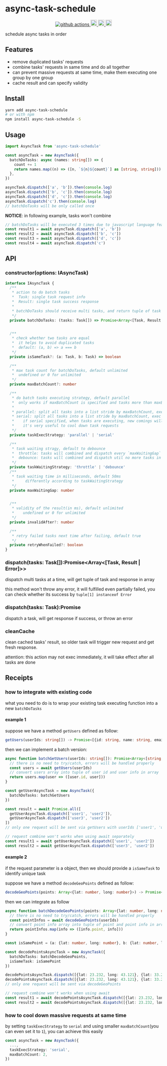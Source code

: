 # async-task-schedule


<div align="center">
  <a href="https://github.com/oe/async-task-schedule/actions">
    <img src="https://github.com/oe/async-task-schedule/actions/workflows/main.yml/badge.svg" alt="github actions">
  </a>
  <a href="#readme">
    <img src="https://badgen.net/badge/Built%20With/TypeScript/blue" alt="code with typescript" height="20">
  </a>
  <a href="#readme">
    <img src="https://badge.fury.io/js/async-task-schedule.svg" alt="npm version" height="20">
  </a>
  <a href="https://www.npmjs.com/package/async-task-schedule">
    <img src="https://img.shields.io/npm/dm/async-task-schedule.svg" alt="npm downloads" height="20">
  </a>
</div>

schedule async tasks in order

## Features
* remove duplicated tasks' requests
* combine tasks' requests in same time and do all together
* can prevent massive requests at same time, make them executing one group by one group
* cache result and can specify validity


## Install
```sh
yarn add async-task-schedule
# or with npm
npm install async-task-schedule -S
```

## Usage

```ts
import AsyncTask from 'async-task-schedule'

const asyncTask = new AsyncTask({
  batchDoTasks: async (names: string[]) => {
    count += 1
    return names.map((n) => ([n, `${n}${count}`] as [string, string]))
  },
})

asyncTask.dispatch(['a', 'b']).then(console.log)
asyncTask.dispatch(['b', 'c']).then(console.log)
asyncTask.dispatch(['d', 'c']).then(console.log)
asyncTask.dispatch('c').then(console.log)
// batchDoTasks will be only called once

```
**NOTICE**: in following example, tasks won't combine
```ts
// batchDoTasks will be executed 3 times due to javascript language features
const result1 = await asyncTask.dispatch(['a', 'b'])
const result2 = await asyncTask.dispatch(['b', 'c'])
const result3 = await asyncTask.dispatch(['d', 'c'])
const result4 = await asyncTask.dispatch('c')
```


## API

### constructor(options: IAsyncTask)

```ts
interface IAsyncTask {
  /**
   * action to do batch tasks
   *  Task: single task request info
   *  Result: single task success response
   * 
   * batchDoTasks should receive multi tasks, and return tuple of task and response or error in array
   */
  private batchDoTasks: (tasks: Task[]) => Promise<Array<[Task, Result | Error ]>>


  /**
   * check whether two tasks are equal
   *  it helps to avoid duplicated tasks
   *  default: (a, b) => a === b
   */
  private isSameTask?: (a: Task, b: Task) => boolean

  /**
   * max task count for batchDoTasks, default unlimited
   *  undefined or 0 for unlimited
   */
  private maxBatchCount?: number

  /**
   * do batch tasks executing strategy, default parallel
   *  only works if maxBatchCount is specified and tasks more than maxBatchCount are executed
   *  
   * parallel: split all tasks into a list stride by maxBatchCount, exec them at the same time
   * serial: split all tasks into a list stride by maxBatchCount, exec theme one group by one group
   *    if serial specified, when tasks are executing, new comings will wait for them to complete
   *    it's very useful to cool down task requests
   */
  private taskExecStrategy: 'parallel' | 'serial'

  /**
   * task waiting stragy, default to debounce
   *  throttle: tasks will combined and dispatch every `maxWaitingGap`
   *  debounce: tasks will combined and dispatch util no more tasks in next `maxWaitingGap`
   */
  private taskWaitingStrategy: 'throttle' | 'debounce'
  /**
   * task waiting time in milliseconds, default 50ms
   *     differently according to taskWaitingStrategy
   */
  private maxWaitingGap: number


  /**
   * validity of the result(in ms), default unlimited
   *    undefined or 0 for unlimited
   */
  private invalidAfter?: number

  /**
   * retry failed tasks next time after failing, default true
   */
  private retryWhenFailed?: boolean
}
```

### dispatch(tasks: Task[]):Promise<Array<[Task, Result | Error]>>
dispatch multi tasks at a time, will get tuple of task and response in array

this method won't throw any error, it will fulfilled even partially failed, you can check whether its success by `tuple[1] instanceof Error`

### dispatch(tasks: Task):Promise<Result>
dispatch a task, will get response if success, or throw an error

### cleanCache
clean cached tasks' result, so older task will trigger new request and get fresh response.

attention: this action may not exec immediately, it will take effect after all tasks are done

## Receipts

### how to integrate with existing code
what you need to do is to wrap your existing task executing function into a new `batchDoTasks`

#### example 1
suppose we have a method `getUsers` defined as follow:

```ts
getUsers(userIds: string[]) -> Promise<[{id: string, name: string, email: string}]>
``` 

then we can implement a batch version:
```ts
async function batchGetUsers(userIds: string[]): Promise<Array<[string, {id: string, name: string, email: string}]>> {
  // there is no need to try/catch, errors will be handled properly
  const users = await getUsers(userIds)
  // convert users array into tuple of user id and user info in array
  return users.map(user => ([user.id, user]))
}

const getUserAsyncTask = new AsyncTask({
  batchDoTasks: batchGetUsers
})

const result = await Promise.all([
  getUserAsyncTask.dispatch(['user1', 'user2']),
  getUserAsyncTask.dispatch(['user3', 'user2'])
])
// only one request will be sent via getUsers with userIds ['user1', 'user2', 'user3']

// request combine won't works when using await separately
const result1 = await getUserAsyncTask.dispatch(['user1', 'user2'])
const result2 = await getUserAsyncTask.dispatch(['user3', 'user2'])
```

#### example 2
if the request parameter is a object, then we should provide a `isSameTask` to identify unique task

suppose we have a method `decodeGeoPoints` defined as follow:

```ts
decodeGeoPoints(points: Array<{lat: number, long: number}>) -> Promise<[{point: {lat: number, long: number}, title: string, description: string, country: string}]>
``` 

then we can integrate as follow
```ts
async function batchDecodeGeoPoints(points: Array<{lat: number, long: number}>): Promise<Array<[{lat: number, long: number}, {point: {lat: number, long: number}, title: string, description: string, country: string}]>> {
  // there is no need to try/catch, errors will be handled properly
  const pointInfos = await decodeGeoPoints(userIds)
  // convert point info array into tuple of point and point info in array
  return pointInfos.map(info => ([info.point, info]))
}

const isSamePoint = (a: {lat: number, long: number}, b: {lat: number, long: number}) => a.lat === b.lat && a.long === b.long

const decodePointsAsyncTask = new AsyncTask({
  batchDoTasks: batchDecodeGeoPoints,
  isSameTask: isSamePoint
})

decodePointsAsyncTask.dispatch([{lat: 23.232, long: 43.121}, {lat: 33.232, long: 11.1023}]).then(console.log)
decodePointsAsyncTask.dispatch([{lat: 23.232, long: 43.121}, {lat: 33.232, long: 44.2478}]).then(console.log)
// only one request will be sent via decodeGeoPoints

// request combine won't works when using await
const result1 = await decodePointsAsyncTask.dispatch([{lat: 23.232, long: 43.121}, {lat: 33.232, long: 11.1023}])
const result2 = await decodePointsAsyncTask.dispatch([{lat: 23.232, long: 43.121}, {lat: 33.232, long: 44.2478}]).then(console.log)
```


### how to cool down massive requests at same time
by setting `taskExecStrategy` to `serial` and using smaller `maxBatchCount`(you can even set it to `1`), you can achieve this easily

```ts
const asyncTask = new AsyncTask({
  ...,
  taskExecStrategy: 'serial',
  maxBatchCount: 2,
})
```



